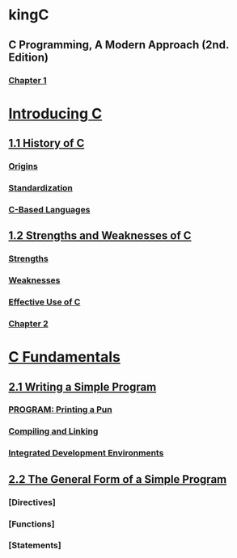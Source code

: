 # kingC

## C Programming, A Modern Approach (2nd. Edition)

### [Chapter 1](chapter01/NOTES.md)
# [Introducing C](chapter01/NOTES.md#introducing-c)
## [1.1 History of C](chapter01/NOTES.md#11-history-of-c)
### [Origins](chapter01/NOTES.md#origins)
### [Standardization](chapter01/NOTES.md#standardization)
### [C-Based Languages](chapter01/NOTES.md#c-based-languages)
## [1.2 Strengths and Weaknesses of C](chapter01/NOTES.md#12-strengths-and-weaknesses-of-c)
### [Strengths](chapter01/NOTES.md#strengths)
### [Weaknesses](chapter01/NOTES.md#weaknesses)
### [Effective Use of C](chapter01/NOTES.md#effective-use-of-c)


### [Chapter 2](chapter02/NOTES.md)
# [C Fundamentals](chapter02/NOTES.md#c-fundamentals)
## [2.1 Writing a Simple Program](chapter02/NOTES.md#21-writing-a-simple-program)
### [PROGRAM: Printing a Pun](chapter02/NOTES.md#program-printing-a-pun)
### [Compiling and Linking](chapter02/NOTES.md#compiling-and-linking)
### [Integrated Development Environments](chapter02/NOTES.md#integrated-development-environments)
## [2.2 The General Form of a Simple Program](chapter02/NOTES.md#22-the-general-form-of-a-simple-program)
### [Directives]
### [Functions]
### [Statements]